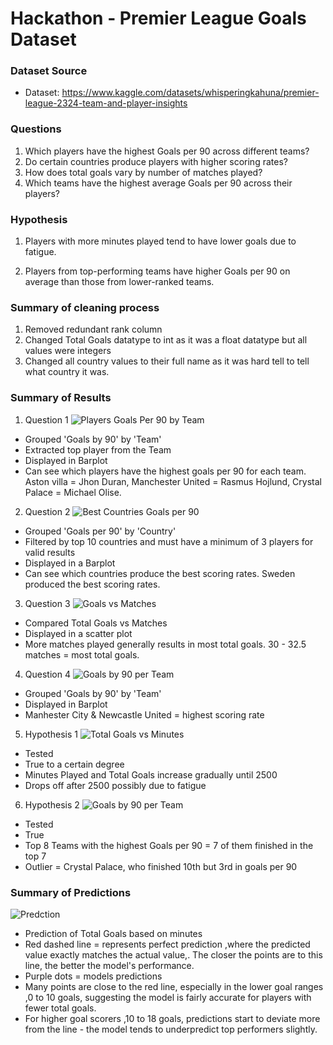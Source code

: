 # Hackathon - Premier League Goals Dataset

### Dataset Source

- Dataset: https://www.kaggle.com/datasets/whisperingkahuna/premier-league-2324-team-and-player-insights

### Questions

1. Which players have the highest Goals per 90 across different teams?
2. Do certain countries produce players with higher scoring rates?
3. How does total goals vary by number of matches played?
4. Which teams have the highest average Goals per 90 across their players?

### Hypothesis

1. Players with more minutes played tend to have lower goals due to fatigue.

2. Players from top-performing teams have higher Goals per 90 on average than those from lower-ranked teams.

### Summary of cleaning process

1. Removed redundant rank column
2. Changed Total Goals datatype to int as it was a float datatype but all values were integers
3. Changed all country values to their full name as it was hard tell to tell what country it was.

### Summary of Results 

1. Question 1 
  ![Players Goals Per 90 by Team](images/playersper90.PNG)
  - Grouped 'Goals by 90' by 'Team'
  - Extracted top player from the Team
  - Displayed in Barplot 
  - Can see which players have the highest goals per 90 for each team. Aston villa = Jhon Duran, Manchester United = Rasmus Hojlund, Crystal Palace = Michael Olise.
2. Question 2
  ![Best Countries Goals per 90](images/countriesper90.PNG)
  - Grouped 'Goals per 90' by 'Country'
  - Filtered by top 10 countries and must have a minimum of 3 players for valid results 
  - Displayed in a Barplot
  - Can see which countries produce the best scoring rates. Sweden produced the best scoring rates.
3. Question 3
  ![Goals vs Matches](images/goalsvsmatches.PNG)
  - Compared Total Goals vs Matches
  - Displayed in a scatter plot
  - More matches played generally results in most total goals. 30 - 32.5 matches = most total goals. 
4. Question 4
  ![Goals by 90 per Team](images/teamsper90.PNG)
  - Grouped 'Goals by 90' by 'Team'
  - Displayed in Barplot
  - Manhester City & Newcastle United = highest scoring rate
5. Hypothesis 1
  ![Total Goals vs Minutes](images/goalsvsminutes.PNG)
  - Tested
  - True to a certain degree
  - Minutes Played and Total Goals increase gradually until 2500 
  - Drops off after 2500 possibly due to fatigue
6. Hypothesis 2
  ![Goals by 90 per Team](images/teamsper90.PNG)
  - Tested
  - True
  - Top 8 Teams with the highest Goals per 90 = 7 of them finished in the top 7
  - Outlier = Crystal Palace, who finished 10th but 3rd in goals per 90

### Summary of Predictions
  ![Predction](images/prediction.PNG)
  - Prediction of Total Goals based on minutes
 - Red dashed line = represents perfect prediction ,where the predicted value exactly matches the actual value,. The closer the points are to this line, the better the model's performance.
 - Purple dots = models predictions
 - Many points are close to the red line, especially in the lower goal ranges ,0 to 10 goals, suggesting the model is fairly accurate for players with fewer total goals.
  - For higher goal scorers ,10 to 18 goals, predictions start to deviate more from the line - the model tends to underpredict top performers slightly.


